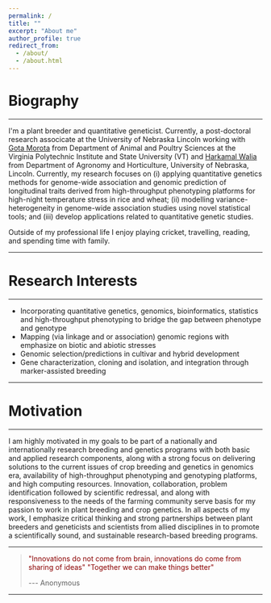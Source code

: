 ```yaml
---
permalink: /
title: ""
excerpt: "About me"
author_profile: true
redirect_from: 
  - /about/
  - /about.html
---
```


Biography
======
------
I'm a plant breeder and quantitative geneticist. Currently, a post-doctoral research associcate  at the University of Nebraska Lincoln working with [Gota Morota](http://morotalab.org/) from Department of Animal and Poultry Sciences at the Virginia Polytechnic Institute and State University (VT) and [Harkamal Walia](http://cropstressgenomics.org/) from Department of Agronomy and Horticulture, University of Nebraska, Lincoln.  Currently, my research focuses on (i) applying quantitative genetics methods for genome-wide association and genomic prediction of longitudinal traits derived from high-throughput phenotyping platforms for high-night temperature stress in rice and wheat; (ii) modelling variance-heterogeneity in genome-wide association studies using novel statistical tools; and (iii) develop applications related to quantitative genetic studies.

Outside of my professional life I enjoy playing cricket, travelling, reading, and spending time with family.

------

Research Interests
======
------
* Incorporating quantitative genetics, genomics, bioinformatics, statistics and high-throughput phenotyping to bridge the gap between phenotype and genotype
* Mapping (via linkage and or association) genomic regions with emphasize on biotic and abiotic stresses
* Genomic selection/predictions in cultivar and hybrid development
* Gene characterization, cloning and isolation, and integration through marker-assisted breeding

------

Motivation
======
------

I am highly motivated in my goals to be part of a nationally and internationally research breeding and genetics programs with both basic and applied research components, along with a strong focus on delivering solutions to the current issues of crop breeding and genetics in genomics era, availability of high-throughput phenotyping and genotyping platforms, and high computing resources. Innovation, collaboration, problem identification followed by scientific redressal, and along with responsiveness to the needs of the farming community serve basis for my passion to work in plant breeding and crop genetics. In all aspects of my work, I emphasize critical thinking and strong partnerships between plant breeders and geneticists and scientists from allied disciplines in to promote a scientifically sound, and sustainable research-based breeding programs.

------


> <span style="color:darkred">"Innovations do not come from brain, innovations do come from sharing of ideas"</span>
> <span style="color:darkred">"Together we can make things better"</span>
>
>--- Anonymous

-------